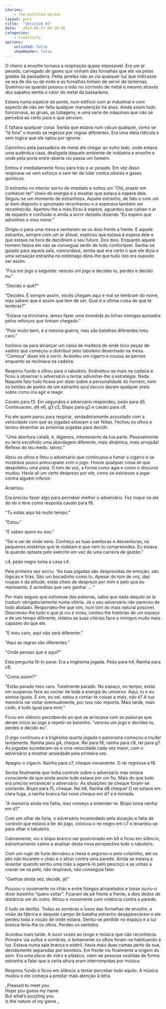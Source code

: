 ```yaml
---
stories:
    - the-untitled-series
layout: post
title:  "Untitled #2"
date:   2013-09-27 00:10:36
categories: 
    - creativity 
options:
    unlisted: false
    showHeader: false
---
```

O cheiro a enxofre tornava a respiração quase impossível. Era um ar pesado, carregado de gases que vinham das fornalhas que ele via pelas grades da passadeira. Pelas janelas não se via qualquer luz que indicasse se era de dia ou de noite e as fornalhas tinham de servir de lanternas. Queimou-se quando pousou a mão no corrimão de metal e mesmo através dos sapatos sentia o calor do metal da passadeira. 

Estava numa espécie de ponte, num edifício com ar industrial e com aspecto de não ser feita qualquer manutenção há anos. Ainda assim tudo funcionava, as gruas, as tubagens, e uma serie de máquinas que não se percebia ao certo para o que serviam. 

E faltava qualquer coisa. Sentia que estava num vácuo qualquer, como se “lá fora” o mundo se regesse por regras diferentes. Era uma ideia ridícula e sem lógica que ele optou por ignorar. 

Caminhou pela passadeira de metal até chegar ao outro lado, onde estava uma autêntica casa, desligada daquele ambiente de indústria e enxofre e onde pela porta entre-aberta viu passa um homem. 

Entrou e imediatamente ficou para trás o ar pesado. Em vez disso respirava-se sem esforço e sem ter de lutar contra odores e gases químicos. 

O estranho no interior sorriu de imediato e soltou um “Olá, prazer em conhecer-te!” cheio de energia e a mostrar que estava à espera dele. Seguiu-se um momento de estranheza. Aquele estranho, de fato e com um ar bem disposto e aprumado reconheceu-o e esperava também ser reconhecido. Apertou-lhe a mão,ficou à espera, aguardou que caísse o ar de espanto e confusão e ainda a sorrir desistiu dizendo “Eu espero que adivinhes o meu nome.” 

Dirigiu-o para uma mesa e sentaram-se os dois frente a frente. E aquele estranho, sempre com um ar afável, explicou que estava à espera dele e que estava na hora de decidirem o seu futuro. Dos dois. Enquanto aquele homem falava ele não se conseguia sentir de todo confortável. Sentia-se guiado para aquela sala, concordava, sentia que era certo o que ele dizia e uma sensação estranha no estômago dizia-lhe que tudo isto era suposto ser assim. 

"Fica em jogo o seguinte: vences um jogo e decides tu, perdes e decido eu." 

"Decido o quê?"

"Decides. É sempre assim, vocês chegam aqui e mal se lembram do nome, mas sabem que é assim que tem de ser. Qual é a ultima coisa de que te lembras?"

"Estava na trincheira, íamos fazer uma investida às linhas inimigas apoiados pelos reforços que tinham chegado."

"Pois muito bem, é a mesma guerra, mas são batalhas diferentes meu caro."

Inclinou-se para alcançar um caixa de madeira de onde tirou peças de xadrez que começou a distribuir pelo tabuleiro desenhado na mesa. “Começa” disse ele a sorrir. Acendeu um cigarro e cruzou as pernas enquanto se reclinava na cadeira. 

Respirou fundo e olhou para o tabuleiro. Endireitou-se mais na cadeira e ficou a observar o adversário a tentar adivinhar-lhe a estratégia. Nada. Naquele fato tudo ficava por dizer sobre a personalidade do homem, nem os botões de punho de um estranho azul escuro davam qualquer pista sobre como iria agir e reagir.

Cavalo para f3. Em segundos o adversário respondeu, peão para d5. Continuaram, d4 e6, g3 c5, Bispo para g2 e cavalo para c6.

Foi ele quem parou para respirar, verdadeiramente assustado com a velocidade com que as jogadas estavam a ser feitas. Fechou os olhos e tentou desenhar as próximas jogadas para decidir.

"Uma abertura catalã, é, digamos, interessante da tua parte. Pessoalmente eu teria escolhido uma abordagem diferente, mais dinâmica, mais arrojada! Reflexo do teu medo, talvez."

Abriu os olhos e fitou o adversário que continuava a fumar o cigarro e se mostrava pouco preocupado com o jogo. Houve qualquer coisa ali que despoletou uma pista. O tom de voz, a forma como agia e como o discurso mudou. Havia ali um certo desprezo por ele, como se estivesse a jogar contra alguém inferior. 

Acalmou. 

Era preciso fazer algo para perceber melhor o adversário. Fez roque na ala do rei e teve como resposta cavalo para f6.

"Tu estás aqui há muito tempo."

"Estou."

"E sabes quem eu sou."

"Sei e sei de onde vens. Conheço as tuas aventuras e desventuras, os pequenos mistérios que te rodeiam e que nem tu compreendes. Eu estava lá quando optaste pelo exército em vez de uma carreira de gestão."

c4, peão negro toma a casa c4.

Pela primeira vez sorriu. “As tuas jogadas são desprovidas de emoção, são lógicas e frias. São um bocadinho como tu. Apesar do tom de voz, das roupas e da atitude, estás cheio de desprezo por mim e pelo que eu represento. E acreditas que vais ganhar … “

Por mais seguro que estivesse das palavras, sabia que nada daquilo se ia traduzir obrigatoriamente numa vitória. Já o seu adversário não pareceu de todo abalado. Respondeu-lhe que sim, num tom do mais natural possível. Descreveu-lhe tudo o que já viu e viveu, contou-lhe histórias de um espaço e de um tempo diferente, relatou as suas vitórias face a inimigos muito mais capazes do que ele.

"E meu caro, aqui não será diferente."

"Aqui as regras são diferentes."

"Onde pensas que é aqui?"

Esta pergunta fê-lo parar. Era a trigésima jogada. Peão para h4, Rainha para c8.

"Como assim?"

"Estás parado meu caro. Totalmente parado. No espaço, no tempo, estás em suspenso face ao oscilar de toda a energia do universo. Aqui, tu e eu somos iguais. E sim, eu sei, estou a contar-te coisas a mais, não é? A tua memória vai voltar eventualmente, por isso não importa. Mais tarde, mais cedo, é tudo igual para mim."

Ficou em silêncio percebendo ao que se arriscava com as palavras que deram inicio ao jogo a repetir-se baixinho. “vences um jogo e decides tu, perdes e decido eu”.

O jogo continuou e à trigésima quarta jogada o panorama começou a mudar lentamente. Rainha para g4, cheque. Rei para f8; rainha para c8, rei para g7. As jogadas sucederam-se a uma velocidade cada vez maior, com o adversário a mostrar ansiedade pela primeira vez.

Apagou o cigarro. Rainha para c7, cheque novamente. O rei regressa a f8.

Sentia finalmente que tinha controlo sobre o adversário mas estava consciente de que ainda assim tudo estava por um fio. Mais do que tudo era preciso enraivecer o adversário. As situações de cheque foram-se somando. Bispo para f5, cheque. Rei b8, Rainha d8 cheque! O rei estava em clara fuga, a rainha branca faz novo cheque em d7 e é tomada. 

"A memória ainda me falha, mas começo a entender-te. Bispo toma rainha em d7."

Com um olhar de fúria, o adversário incomodado pela duração e falta de controlo que estava a ter do jogo, colocou o rei negro em c7 e levantou-se para olhar o tabuleiro.

Calmamente, viu o bispo branco ser posicionado em b5 e ficou em silêncio, estranhamente calmo a analisar desta nova perspectiva todo o tabuleiro.

Com um rugir de furia derrubou a mesa e segurou-o pelo colarinho, até os pés não tocarem o chão e o atirar contra uma parede. Ainda se estava a levantar quando sentiu uma mão a agarrá-lo pelo pescoço e as unhas a cravar-se na pele, não respirava, não conseguia falar. 

"Ganhas desta vez, decide, já!"

Pousou-o novamente no chão e entre folegos atropelados e tosse ouviu-o dizer baixinho “quero voltar”. Ficaram de pé frente a frente, a dois dedos de distância um do outro. Atirou-o novamente com violência contra a parede.

E tudo se desfez. Todas as sombras e luzes das fornalhas de enxofre, a visão da fábrica e daquele campo de batalha estranho desapareceram e ele perdeu toda a noção de onde estava. Sentiu-se perdido no espaço e a luz branca feria-lhe os olhos. Perdeu os sentidos.

Acordou mais tarde. A ouvir vozes ao longe e música que não reconhecia. Primeiro via vultos e sombras, e lentamente os olhos foram-se habituando à luz. Estava numa sala branca e estéril, havia mais duas camas perto da sua, devidamente separadas por biombos. Em frente viu finalmente a origem do som. Era uma placa de vidro e plástico, viam-se pessoas vestidas de forma estranha a falar que a certa altura eram interrompidas por música.

Respirou fundo e ficou em silêncio a tentar perceber tudo aquilo. A música mudou e ele começa a prestar mais atenção à letra. 

_Pleased to meet you    
Hope you guess my name    
But what’s puzzling you    
Is the nature of my game    _